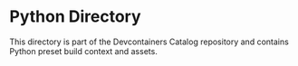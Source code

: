 # Python Directory

This directory is part of the Devcontainers Catalog repository and contains Python preset build context and assets.

